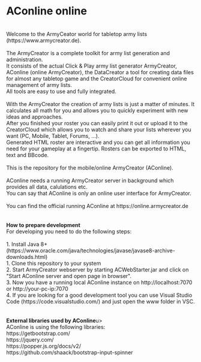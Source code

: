 # AConline online
<br>
Welcome to the ArmyCeator world for tabletop army lists (https://www.armycreator.de).<br>
<br>
The ArmyCreator is a complete toolkit for army list generation and administration. 
<br>
It consists of the actual Click & Play army list generator ArmyCreator, AConline (online ArmyCreator), the DataCreator a tool for creating data files for almost any tabletop game and the CreatorCloud for convenient online management of army lists. <br>
All tools are easy to use and fully integrated. <br>
<br>
With the ArmyCreator the creation of army lists is just a matter of minutes. It calculates all math for you and allows you to quickly experiment with new ideas and approaches. <br>
After you finished your roster you can easily print it out or upload it to the CreatorCloud which allows you to watch and share your lists wherever you want (PC, Mobile, Tablet, Forums, …). <br>
Generated HTML roster are interactive and you can get all information you need for your gameplay at a fingertip. Rosters can be exported to HTML, text and BBcode.<br>
<br>
This is the repository for the mobile/online ArmyCreator (AConline).<br>
<br>
AConline needs a running ArmyCreator server in background which provides all data, calulations etc.<br>
You can say that AConline is only an online user interface for ArmyCreator.<br>
<br>
You can find the official running AConline at https://online.armycreator.de<br>
<br>
<br>
<u></u><b>How to prepare development</b></u><br>
For developing you need to do the following steps:<br>
<br>
1. Install Java 8+ (https://www.oracle.com/java/technologies/javase/javase8-archive-downloads.html)<br>
1. Clone this repository to your system<br>
2. Start ArmyCreator webserver by starting ACWebStarter.jar and click on "Start AConline server and open page in browser".<br>
3. Now you have a running local AConline instance on http://localhost:7070 or http://your-pc-ip:7070<br>
4. If you are looking for a good development tool you can use Visual Studio Code (https://code.visualstudio.com/) and just open the www folder in VSC.<br>
<br>
<br>
<b><u></u>External libraries used by AConline</b>u></b><br>
AConline is using the following libraries:<br>
https://getbootstrap.com/<br>
https://jquery.com/<br>
https://popper.js.org/docs/v2/<br>
https://github.com/shaack/bootstrap-input-spinner<br>
